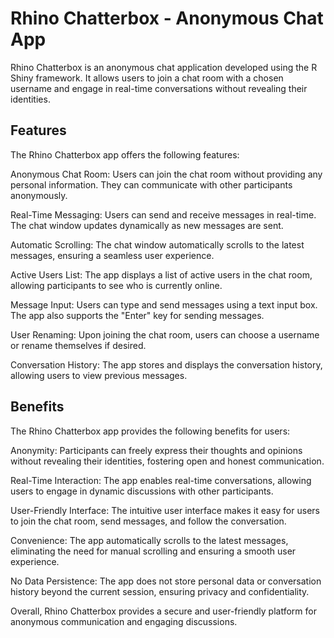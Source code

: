 # Rhino Chatterbox - Anonymous Chat App

Rhino Chatterbox is an anonymous chat application developed using the R Shiny framework. It allows users to join a chat room with a chosen username and engage in real-time conversations without revealing their identities.

## Features
The Rhino Chatterbox app offers the following features:

Anonymous Chat Room: Users can join the chat room without providing any personal information. They can communicate with other participants anonymously.

Real-Time Messaging: Users can send and receive messages in real-time. The chat window updates dynamically as new messages are sent.

Automatic Scrolling: The chat window automatically scrolls to the latest messages, ensuring a seamless user experience.

Active Users List: The app displays a list of active users in the chat room, allowing participants to see who is currently online.

Message Input: Users can type and send messages using a text input box. The app also supports the "Enter" key for sending messages.

User Renaming: Upon joining the chat room, users can choose a username or rename themselves if desired.

Conversation History: The app stores and displays the conversation history, allowing users to view previous messages.


## Benefits
The Rhino Chatterbox app provides the following benefits for users:

Anonymity: Participants can freely express their thoughts and opinions without revealing their identities, fostering open and honest communication.

Real-Time Interaction: The app enables real-time conversations, allowing users to engage in dynamic discussions with other participants.

User-Friendly Interface: The intuitive user interface makes it easy for users to join the chat room, send messages, and follow the conversation.

Convenience: The app automatically scrolls to the latest messages, eliminating the need for manual scrolling and ensuring a smooth user experience.

No Data Persistence: The app does not store personal data or conversation history beyond the current session, ensuring privacy and confidentiality.

Overall, Rhino Chatterbox provides a secure and user-friendly platform for anonymous communication and engaging discussions.
